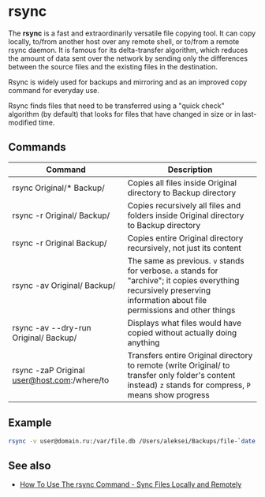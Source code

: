 # rsync

The **rsync** is a fast and extraordinarily versatile file copying tool. It can copy locally, to/from another host over any remote shell, or to/from a remote rsync daemon. It is famous for its delta-transfer algorithm, which reduces the amount of data sent over the network by sending only the differences between the source files and the existing files in the destination.

Rsync is widely used for backups and mirroring and as an improved copy command for everyday use.

Rsync finds files that need to be transferred using a "quick check" algorithm (by default) that looks for files that have changed in size or in last-modified time.

## Commands

Command | Description
-|-
rsync Original/* Backup/ | Copies all files inside Original directory to Backup directory
rsync -r Original/ Backup/ | Copies recursively all files and folders inside Original directory to Backup directory
rsync -r Original Backup/ | Copies entire Original directory recursively, not just its content
rsync -av Original/ Backup/ | The same as previous. `v` stands for verbose. `a` stands for "archive"; it copies everything recursively preserving information about file permissions and other things
rsync -av --dry-run Original/ Backup/|  Displays what files would have copied without actually doing anything
rsync -zaP Original user@host.com:/where/to | Transfers entire Original directory to remote (write Original/ to transfer only folder's content instead) `z` stands for compress, `P` means show progress

## Example

```bash
rsync -v user@domain.ru:/var/file.db /Users/aleksei/Backups/file-`date +'%Y-%m-%d'`.db
```

## See also

* [How To Use The rsync Command - Sync Files Locally and Remotely](https://www.youtube.com/watch?v=qE77MbDnljA)